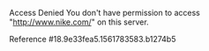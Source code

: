 Access Denied You don't have permission to access "http://www.nike.com/" on this server.

Reference #18.9e33fea5.1561783583.b1274b5